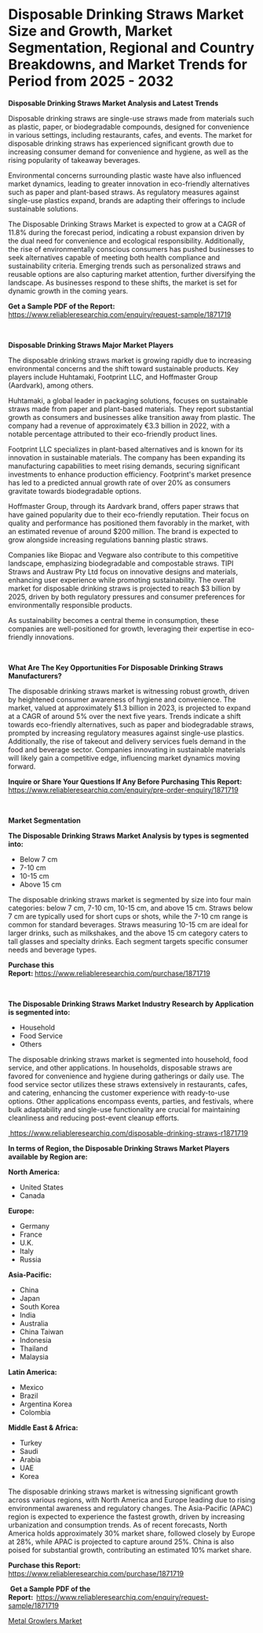 <p><h1>Disposable Drinking Straws Market Size and Growth, Market Segmentation, Regional and Country Breakdowns, and Market Trends for Period from 2025 -  2032</h1></p><p><strong>Disposable Drinking Straws Market Analysis and Latest Trends</strong></p>
<p><p>Disposable drinking straws are single-use straws made from materials such as plastic, paper, or biodegradable compounds, designed for convenience in various settings, including restaurants, cafes, and events. The market for disposable drinking straws has experienced significant growth due to increasing consumer demand for convenience and hygiene, as well as the rising popularity of takeaway beverages. </p><p>Environmental concerns surrounding plastic waste have also influenced market dynamics, leading to greater innovation in eco-friendly alternatives such as paper and plant-based straws. As regulatory measures against single-use plastics expand, brands are adapting their offerings to include sustainable solutions. </p><p>The Disposable Drinking Straws Market is expected to grow at a CAGR of 11.8% during the forecast period, indicating a robust expansion driven by the dual need for convenience and ecological responsibility. Additionally, the rise of environmentally conscious consumers has pushed businesses to seek alternatives capable of meeting both health compliance and sustainability criteria. Emerging trends such as personalized straws and reusable options are also capturing market attention, further diversifying the landscape. As businesses respond to these shifts, the market is set for dynamic growth in the coming years.</p></p>
<p><strong>Get a Sample PDF of the Report:&nbsp;</strong> <a href="https://www.reliableresearchiq.com/enquiry/request-sample/1871719?utm_campaign=2250&utm_medium=2&utm_source=Github&utm_content=ia&utm_term=05022025&utm_id=disposable-drinking-straws">https://www.reliableresearchiq.com/enquiry/request-sample/1871719</a></p>
<p>&nbsp;</p>
<p><strong>Disposable Drinking Straws Major Market Players</strong></p>
<p><p>The disposable drinking straws market is growing rapidly due to increasing environmental concerns and the shift toward sustainable products. Key players include Huhtamaki, Footprint LLC, and Hoffmaster Group (Aardvark), among others.</p><p>Huhtamaki, a global leader in packaging solutions, focuses on sustainable straws made from paper and plant-based materials. They report substantial growth as consumers and businesses alike transition away from plastic. The company had a revenue of approximately €3.3 billion in 2022, with a notable percentage attributed to their eco-friendly product lines.</p><p>Footprint LLC specializes in plant-based alternatives and is known for its innovation in sustainable materials. The company has been expanding its manufacturing capabilities to meet rising demands, securing significant investments to enhance production efficiency. Footprint's market presence has led to a predicted annual growth rate of over 20% as consumers gravitate towards biodegradable options.</p><p>Hoffmaster Group, through its Aardvark brand, offers paper straws that have gained popularity due to their eco-friendly reputation. Their focus on quality and performance has positioned them favorably in the market, with an estimated revenue of around $200 million. The brand is expected to grow alongside increasing regulations banning plastic straws.</p><p>Companies like Biopac and Vegware also contribute to this competitive landscape, emphasizing biodegradable and compostable straws. TIPI Straws and Austraw Pty Ltd focus on innovative designs and materials, enhancing user experience while promoting sustainability. The overall market for disposable drinking straws is projected to reach $3 billion by 2025, driven by both regulatory pressures and consumer preferences for environmentally responsible products.</p><p>As sustainability becomes a central theme in consumption, these companies are well-positioned for growth, leveraging their expertise in eco-friendly innovations.</p></p>
<p>&nbsp;</p>
<p><strong>What Are The Key Opportunities For Disposable Drinking Straws Manufacturers?</strong></p>
<p><p>The disposable drinking straws market is witnessing robust growth, driven by heightened consumer awareness of hygiene and convenience. The market, valued at approximately $1.3 billion in 2023, is projected to expand at a CAGR of around 5% over the next five years. Trends indicate a shift towards eco-friendly alternatives, such as paper and biodegradable straws, prompted by increasing regulatory measures against single-use plastics. Additionally, the rise of takeout and delivery services fuels demand in the food and beverage sector. Companies innovating in sustainable materials will likely gain a competitive edge, influencing market dynamics moving forward.</p></p>
<p><strong>Inquire or Share Your Questions If Any Before Purchasing This Report:</strong> <a href="https://www.reliableresearchiq.com/enquiry/pre-order-enquiry/1871719?utm_campaign=2250&utm_medium=2&utm_source=Github&utm_content=ia&utm_term=05022025&utm_id=disposable-drinking-straws">https://www.reliableresearchiq.com/enquiry/pre-order-enquiry/1871719</a></p>
<p>&nbsp;</p>
<p><strong>Market Segmentation</strong></p>
<p><strong>The Disposable Drinking Straws Market Analysis by types is segmented into:</strong></p>
<p><ul><li>Below 7 cm</li><li>7-10 cm</li><li>10-15 cm</li><li>Above 15 cm</li></ul></p>
<p><p>The disposable drinking straws market is segmented by size into four main categories: below 7 cm, 7-10 cm, 10-15 cm, and above 15 cm. Straws below 7 cm are typically used for short cups or shots, while the 7-10 cm range is common for standard beverages. Straws measuring 10-15 cm are ideal for larger drinks, such as milkshakes, and the above 15 cm category caters to tall glasses and specialty drinks. Each segment targets specific consumer needs and beverage types.</p></p>
<p><strong>Purchase this Report:&nbsp;</strong><a href="https://www.reliableresearchiq.com/purchase/1871719?utm_campaign=2250&utm_medium=2&utm_source=Github&utm_content=ia&utm_term=05022025&utm_id=disposable-drinking-straws">https://www.reliableresearchiq.com/purchase/1871719</a></p>
<p>&nbsp;</p>
<p><strong>The Disposable Drinking Straws Market Industry Research by Application is segmented into:</strong></p>
<p><ul><li>Household</li><li>Food Service</li><li>Others</li></ul></p>
<p><p>The disposable drinking straws market is segmented into household, food service, and other applications. In households, disposable straws are favored for convenience and hygiene during gatherings or daily use. The food service sector utilizes these straws extensively in restaurants, cafes, and catering, enhancing the customer experience with ready-to-use options. Other applications encompass events, parties, and festivals, where bulk adaptability and single-use functionality are crucial for maintaining cleanliness and reducing post-event cleanup efforts.</p></p>
<p><a href="https://www.reliableresearchiq.com/disposable-drinking-straws-r1871719?utm_campaign=2250&utm_medium=2&utm_source=Github&utm_content=ia&utm_term=05022025&utm_id=disposable-drinking-straws">&nbsp;https://www.reliableresearchiq.com/disposable-drinking-straws-r1871719</a></p>
<p><strong>In terms of Region, the Disposable Drinking Straws Market Players available by Region are:</strong></p>
<p>
    <p> <strong> North America: </strong>
        <ul>
            <li>United States</li>
            <li>Canada</li>
        </ul>
        </p> 
    <p> <strong> Europe: </strong>
        <ul>
            <li>Germany</li>
            <li>France</li>
            <li>U.K.</li>
            <li>Italy</li>
            <li>Russia</li>
        </ul>
        </p> 
    <p> <strong> Asia-Pacific: </strong>
        <ul>
            <li>China</li>
            <li>Japan</li>
            <li>South Korea</li>
            <li>India</li>
            <li>Australia</li>
            <li>China Taiwan</li>
            <li>Indonesia</li>
            <li>Thailand</li>
            <li>Malaysia</li>
        </ul>
        </p> 
    <p> <strong> Latin America: </strong>
        <ul>
            <li>Mexico</li>
            <li>Brazil</li>
            <li>Argentina Korea</li>
            <li>Colombia</li>
        </ul>
        </p> 
    <p> <strong> Middle East & Africa: </strong>
        <ul>
            <li>Turkey</li>
            <li>Saudi</li>
            <li>Arabia</li>
            <li>UAE</li>
            <li>Korea</li>
        </ul>
    </p>
    </p>
<p><p>The disposable drinking straws market is witnessing significant growth across various regions, with North America and Europe leading due to rising environmental awareness and regulatory changes. The Asia-Pacific (APAC) region is expected to experience the fastest growth, driven by increasing urbanization and consumption trends. As of recent forecasts, North America holds approximately 30% market share, followed closely by Europe at 28%, while APAC is projected to capture around 25%. China is also poised for substantial growth, contributing an estimated 10% market share.</p></p>
<p><strong>Purchase this Report: </strong><a href="https://www.reliableresearchiq.com/purchase/1871719?utm_campaign=2250&utm_medium=2&utm_source=Github&utm_content=ia&utm_term=05022025&utm_id=disposable-drinking-straws">https://www.reliableresearchiq.com/purchase/1871719</a></p>
<p>&nbsp;<strong>Get a Sample PDF of the Report:&nbsp;&nbsp;</strong><a href="https://www.reliableresearchiq.com/enquiry/request-sample/1871719?utm_campaign=2250&utm_medium=2&utm_source=Github&utm_content=ia&utm_term=05022025&utm_id=disposable-drinking-straws">https://www.reliableresearchiq.com/enquiry/request-sample/1871719</a></p>
<p><strong></strong></p>
<p><p><a href="https://github.com/tambraunrue691969/Market-Research-Report-List-1/blob/main/metal-growlers-market.md?utm_campaign=2250&utm_medium=2&utm_source=Github&utm_content=ia&utm_term=05022025&utm_id=disposable-drinking-straws">Metal Growlers Market</a></p></p>